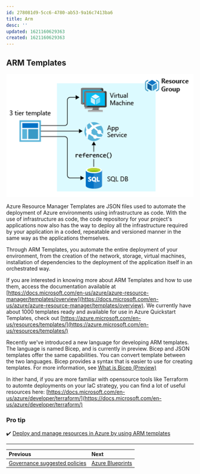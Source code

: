 ```yaml
---
id: 278081d9-5cc6-4780-ab53-9a16c7413ba6
title: Arm
desc: ''
updated: 1621160629363
created: 1621160629363
---
```

## ARM Templates

![arm-template](./assets/images/arm-template.png)

Azure Resource Manager Templates are JSON files used to automate the deployment of Azure environments using infrastructure as code. With the use of infrastructure as code, the code repository for your project's applications now also has the way to deploy all the infrastructure required by your application in a coded, repeatable and versioned manner in the same way as the applications themselves.

Through ARM Templates, you automate the entire deployment of your environment, from the creation of the network, storage, virtual machines, installation of dependencies to the deployment of the application itself in an orchestrated way.

If you are interested in knowing more about ARM Templates and how to use them, access the documentation available at [https://docs.microsoft.com/en-us/azure/azure-resource-manager/templates/overview](https://docs.microsoft.com/en-us/azure/azure-resource-manager/templates/overview). We currently have about 1000 templates ready and available for use in Azure Quickstart Templates, check out [https://azure.microsoft.com/en-us/resources/templates/](https://azure.microsoft.com/en-us/resources/templates/)

Recently we've introduced a new language for developing ARM templates. The language is named Bicep, and is currently in preview. Bicep and JSON templates offer the same capabilities. You can convert template between the two languages. Bicep provides a syntax that is easier to use for creating templates. For more information, see [What is Bicep (Preview)](https://docs.microsoft.com/en-us/azure/azure-resource-manager/templates/bicep-overview)

In ither hand, if you are more familiar with opensource tools like Terraform to automte deployments on your IaC strategy, you can find a lot of useful resources here: [https://docs.microsoft.com/en-us/azure/developer/terraform/](https://docs.microsoft.com/en-us/azure/developer/terraform/)

### Pro tip

✔️ [Deploy and manage resources in Azure by using ARM templates](https://docs.microsoft.com/en-us/learn/paths/deploy-manage-resource-manager-templates/)

---

| Previous                                                | Next                              |
| :------------------------------------------------------ | :-------------------------------- |
| [Governance suggested policies](governance-policies.md) | [Azure Blueprints](blueprints.md) |
